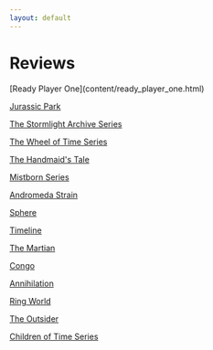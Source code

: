 ```yaml
---
layout: default
---
```

<div class="jumbotron shadow large text-white bg-primary mb-3 container text-center" markdown="1">
<h1>Reviews</h1>
[<span markdown="1" class="text-white">Ready Player One</span>](content/ready_player_one.html)
 
[<span markdown="1" class="text-white">Jurassic Park</span>](content/jurassic_park.html)
 
[<span markdown="1" class="text-white">The Stormlight Archive Series</span>](content/stormlight_archive.html)

[<span markdown="1" class="text-white">The Wheel of Time Series</span>](content/wheel_of_time.html)

[<span markdown="1" class="text-white">The Handmaid's Tale</span>](content/handmaids_tale.html)

[<span markdown="1" class="text-white">Mistborn Series</span>](content/mistborn.html)

[<span markdown="1" class="text-white">Andromeda Strain</span>](content/andromeda_strain.html)

[<span markdown="1" class="text-white">Sphere</span>](content/sphere.html)

[<span markdown="1" class="text-white">Timeline</span>](content/timeline.html)

[<span markdown="1" class="text-white">The Martian</span>](content/martian.html)

[<span markdown="1" class="text-white">Congo</span>](content/congo.html)

[<span markdown="1" class="text-white">Annihilation</span>](content/annihilation.html)

[<span markdown="1" class="text-white">Ring World</span>](content/ring_world.html)

[<span markdown="1" class="text-white">The Outsider</span>](content/outsider.html)

[<span markdown="1" class="text-white">Children of Time Series</span>](content/children_of_time.html)

</div>
